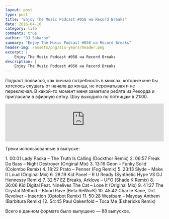 ```yaml
---
layout: post
type: post
title: "Enjoy The Music Podcast #058 на Record Breaks"
date: 2016-04-10
category: life
comments: true
author: "DJ Saharov"
summary: "Enjoy The Music Podcast #058 на Record Breaks"
header-img: /assets/png/six-years/header.png
excerpt: |
    Enjoy The Music Podcast #058 на Record Breaks
description: |
    Enjoy The Music Podcast #058 на Record Breaks
---
```


<p>
<span class="firstcharacter">П</span>одкаст появился, как личная потребность в миксах, которые мне бы хотелось слушать от начала до конца, не перематывая и не переключая. В какой-то момент меня заметили ребята из Рекорда и пригласили в эфирную сетку. Шоу выходило по пятницам в 21:00.
</p>

<iframe width="100%" height="120" src="https://player-widget.mixcloud.com/widget/iframe/?hide_cover=1&feed=%2Fdjsaharovofficial%2Fenjoy-the-music-podcast-058%2F" frameborder="0" allow="encrypted-media; fullscreen; autoplay; idle-detection; speaker-selection; web-share;" ></iframe>

<p>Треки использованные в выпуске:</p>
1. 00:01 Lady Packa – The Truth Is Calling (Dockthor Remix)
2. 06:57 Freak Da Bass – Night Destroyer (Original Mix)
3. 13:16 Geon – Funky Solid (Colombo Remix)
4. 18:22 Prato  – Penner (Fog Remix)
5. 23:13 Slyde – Make It Loud (Original Mix)
6. 28:19 Kid Panel – R U Ready (Synthetic Hype VS DJ Hennessy Remix)
7. 32:57 EZ Breaks, Arklove – UFO (Shade K Remix)
8. 36:06 Kid Digital Feat. Ninelives The Cat – Lose It (Original Mix)
9. 41:27 The Crystal Method – Blood Rave (Beta ReWorK)
10. 45:42 Charlie Kane, Dirt Revolver – Insertion (Optobot Remix)
11. 50:28 Westbam – Mayday Anthem (Barbitura Remix)
12. 54:45 Paul Oakenfold – Toca Me (Eshericks Remix)

<p>Всего в данном формате было выпущено &mdash; 88 выпусков.</p>
